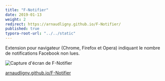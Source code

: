 ```yaml
---
title: "F-Notifier"
date: 2019-01-13
weight: 2
redirect: https://arnaudligny.github.io/F-Notifier/
published: true
typora-root-url: "../../static"
---
```

Extension pour navigateur (Chrome, Firefox et Opera) indiquant le nombre de notifications Facebook non lues.

![Capture d'écran de F-Notifier](/images/projets/f-notifier-screenshot.png)

[arnaudligny.github.io/F-Notifier](https://arnaudligny.github.io/F-Notifier/)
